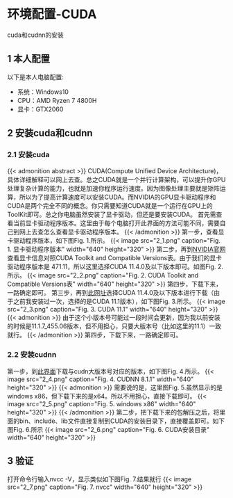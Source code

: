 # 环境配置-CUDA


cuda和cudnn的安装

<!--more-->

## 1 本人配置

以下是本人电脑配置:

* 系统：Windows10
* CPU：AMD Ryzen 7 4800H
* 显卡：GTX2060

## 2 安装cuda和cudnn

### 2.1 安装cuda

{{< admonition abstract >}}
CUDA(Compute Unified Device Architecture)，具体详细解释可以网上去查。总之CUDA就是一个并行计算架构，可以提升你GPU处理复杂计算的能力，也就是加速你程序运行速度。因为图像处理主要就是矩阵运算，所以为了提高计算速度可以安装CUDA。而NVIDIA的GPU显卡驱动程序和CUDA是两个完全不同的概念。你只需要知道CUDA就是一个运行在GPU上的ToolKit即可。总之你电脑虽然安装了显卡驱动，但还是要安装CUDA。
首先需查看当前显卡驱动程序版本。这里由于每个电脑打开此界面的方法可能不同，需要自己到网上去查怎么查看显卡驱动程序版本。
{{< /admonition >}}
第一步，查看显卡驱动程序版本，如下图Fig. 1.所示。
{{< image src="2_1.png" caption="Fig. 1. 显卡驱动程序版本" width="640" height="320" >}}
第二步，再到[NVIDIA官网](https://docs.nvidia.com/cuda/cuda-toolkit-release-notes/index.html)查看显卡信息对照CUDA Toolkit and Compatible Versions表。由于我们的显卡驱动程序版本是 471.11，所以这里选择CUDA 11.4.0及以下版本即可。如图Fig. 2.所示。
{{< image src="2_2.png" caption="Fig. 2. CUDA Toolkit and Compatible Versions表" width="640" height="320" >}}
第四步，下载下来，一路确定即可。
第三步，再到[此网址](https://developer.nvidia.com/cuda-toolkit-archive)选择CUDA 11.4.0及以下版本进行下载（由于之前我安装过一次，选择的是CUDA 11.1版本），如下图Fig. 3.所示。
{{< image src="2_3.png" caption="Fig. 3. CUDA 11.1" width="640" height="320" >}}
{{< admonition >}}
由于这个小版本号可能过一段时间会更新，因为我以前安装的时候是11.1.7_455.06版本，但不用担心，只要大版本号（比如这里的11.1）一致就行。
{{< /admonition >}}
第四步，下载下来，一路确定即可。

### 2.2 安装cudnn

第一步，到[此界面](https://developer.nvidia.com/rdp/cudnn-archive)下载与cudn大版本号对应的版本，如下图Fig. 4.所示。
{{< image src="2_4.png" caption="Fig. 4. CUDNN 8.1.1" width="640" height="320" >}}
{{< admonition >}}
需要说的是，这里图Fig. 5.虽然显示的是windows x86，但下载下来的是x64。所以不用担心，直接下载即可。
{{< image src="2_5.png" caption="Fig. 5. windows x86" width="640" height="320" >}}
{{< /admonition >}}
第二步，把下载下来的包解压之后，将里面的bin、include、lib文件直接复制到CUDA的安装目录下，直接覆盖即可。如下图Fig. 6.所示
{{< image src="2_6.png" caption="Fig. 6. CUDA安装目录" width="640" height="320" >}}

## 3 验证

打开命令行输入nvcc -V，显示类似如下图Fig. 7.结果就行
{{< image src="2_7.png" caption="Fig. 7. nvcc" width="640" height="320" >}}


